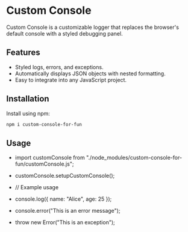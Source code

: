 # Custom Console

Custom Console is a customizable logger that replaces the browser's default console with a styled debugging panel.

## Features

-   Styled logs, errors, and exceptions.
-   Automatically displays JSON objects with nested formatting.
-   Easy to integrate into any JavaScript project.

## Installation

Install using npm:

```bash
npm i custom-console-for-fun
```

## Usage

-   import customConsole from "./node_modules/custom-console-for-fun/customConsole.js";
-   customConsole.setupCustomConsole();

-   // Example usage
-   console.log({ name: "Alice", age: 25 });
-   console.error("This is an error message");
-   throw new Error("This is an exception");
